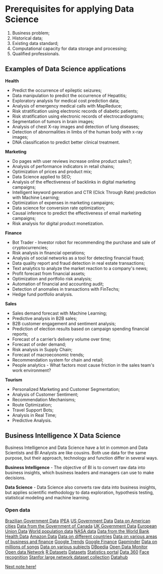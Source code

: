 # Prerequisites for applying Data Science

1. Business problem;
2. Historical data;
3. Existing data standard;
4. Computational capacity for data storage and processing;
5. Qualified professionals.

## Examples of Data Science applications

**Health**

- Predict the occurrence of epileptic seizures;
- Data manipulation to predict the occurrence of Hepatitis;
- Exploratory analysis for medical cost prediction data;
- Analysis of emergency medical calls with MapReduce;
- Risk stratification using electronic records of diabetic patients;
- Risk stratification using electronic records of electrocardiograms;
- Segmentation of tumors in brain images;
- Analysis of chest X-ray images and detection of lung diseases;
- Detection of abnormalities in limbs of the human body with x-ray images;
- DNA classification to predict better clinical treatment.

**Marketing**

- Do pages with user reviews increase online product sales?;
- Analysis of performance indicators in retail chains;
- Optimization of prices and product mix;
- Data Science applied to SEO;
- Analysis of the effectiveness of backlinks in digital marketing campaigns;
- Intelligent keyword generation and CTR (Click Through Rate) prediction with Machine Learning;
- Optimization of expenses in marketing campaigns;
- Data science for conversion rate optimization;
- Causal inference to predict the effectiveness of email marketing campaigns;
- Risk analysis for digital product monetization.

**Finance**

- Bot Trader - Investor robot for recommending the purchase and sale of cryptocurrencies;
- Risk analysis in financial operations;
- Analysis of social networks as a tool for detecting financial fraud;
- Data quality report and fraud detection in real estate transactions;
- Text analytics to analyze the market reaction to a company's news;
- Profit forecast from financial assets;
- Optimization and portfolio risk analysis;
- Automation of financial and accounting audit;
- Detection of anomalies in transactions with FinTechs;
- Hedge fund portfolio analysis.

**Sales**

- Sales demand forecast with Machine Learning;
- Predictive analysis in B2B sales;
- B2B customer engagement and sentiment analysis;
- Prediction of election results based on campaign spending financial reports;
- Forecast of a carrier’s delivery volume over time;
- Forecast of order demand;
- Risk analysis in Supply Chain;
- Forecast of macroeconomic trends;
- Recommendation system for chain and retail;
- People analytics - What factors most cause friction in the sales team's work environment?

**Tourism**

- Personalized Marketing and Customer Segmentation;
- Analysis of Customer Sentiment;
- Recommendation Mechanisms;
- Route Optimization;
- Travel Support Bots;
- Analysis in Real Time;
- Predictive Analysis.

## Business Intelligence X Data Science

Business Intelligence and Data Science have a lot in common and Data Scientists and BI Analysts are like cousins. Both use data for the same purpose, but their approach, technology and function differ in several ways.

**Business Intelligence** - The objective of BI is to convert raw data into business insights, which business leaders and managers can use to make decisions.

**Data Science** - Data Science also converts raw data into business insights, but applies scientific methodology to data exploration, hypothesis testing, statistical modeling and machine learning.

### Open data
[Brazilian Government Data](http://dados.gov.br)
[IPEA](https://www.ipeadata.gov.br)
[US Government Data](http://data.gov)
[Data on American cities](https://datasf.org)
[Data from the Government of Canada](http://open.canada.ca)
[UK Government Data](https://data.gov.uk)
[European Union Data](http://open-data.europa.eu/en/data)
[World population data](http://www.census.gov)
[NASA data](https://data.nasa.gov)
[Data from the World Bank](http://data.worldbank.org)
[Health Data](http://www.healthdata.gov)
[Amazon Data](http://aws.amazon.com/datasets)
[Data on different countries](http://knoema.com)
[Data on various areas of business and finance](https://www.quandl.com)
[Google Trends](https://www.google.com/trends)
[Google Finance](https://www.google.com/finance)
[Gapminder](http://www.gapminder.org/data)
[Data on millions of songs](https://aws.amazon.com/datasets/million-song-dataset)
[Data on various subjects](http://www.freebase.com)
[DBpedia](http://wiki.dbpedia.org)
[Open Data Monitor](http://opendatamonitor.eu)
[Open data Network](http://www.opendatanetwork.com)
[R Datasets](http://www.stats4stem.org/data-sets.html)
[Datasets](http://www.statsci.org/datasets.html)
[Statistics portal](http://www.statista.com)
[Data 360](http://www.data360.org)
[Face recognition](http://www.face-rec.org/databases)
[Stanfor large network dataset collection](http://snap.stanford.edu/data)
[Datahub](http://datahub.io/dataset)

[Next note here!]()